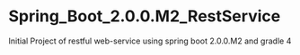 # Spring_Boot_2.0.0.M2_RestService
Initial Project of restful web-service using spring boot 2.0.0.M2 and gradle 4
